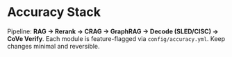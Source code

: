 # Accuracy Stack

Pipeline: **RAG → Rerank → CRAG → GraphRAG → Decode (SLED/CISC) → CoVe Verify**.
Each module is feature-flagged via `config/accuracy.yml`. Keep changes minimal and reversible.
